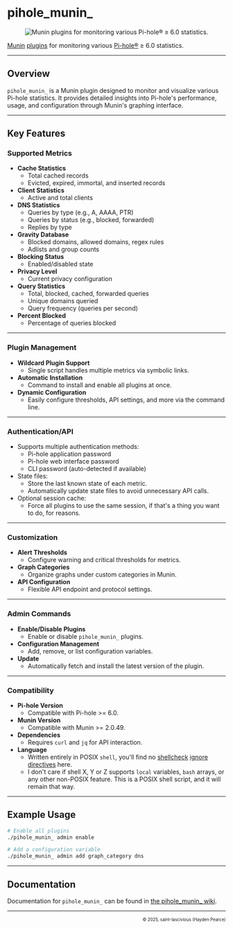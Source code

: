 # pihole_munin_
<p align="center">
    <img src="https://raw.githubusercontent.com/wiki/saint-lascivious/pihole_munin_/images/misc/epic_handshake_.png" alt="Munin plugins for monitoring various Pi-hole® ≥ 6.0 statistics."/>
</p>

[Munin](https://munin-monitoring.org) [plugins](https://gallery.munin-monitoring.org) for monitoring various [Pi-hole®](https://github.com/pi-hole/pi-hole) ≥ 6.0 statistics.

---

## Overview
`pihole_munin_` is a Munin plugin designed to monitor and visualize various Pi-hole statistics. It provides detailed insights into Pi-hole's performance, usage, and configuration through Munin's graphing interface.

---

## Key Features

### **Supported Metrics**
- **Cache Statistics**
  - Total cached records
  - Evicted, expired, immortal, and inserted records
- **Client Statistics**
  - Active and total clients
- **DNS Statistics**
  - Queries by type (e.g., A, AAAA, PTR)
  - Queries by status (e.g., blocked, forwarded)
  - Replies by type
- **Gravity Database**
  - Blocked domains, allowed domains, regex rules
  - Adlists and group counts
- **Blocking Status**
  - Enabled/disabled state
- **Privacy Level**
  - Current privacy configuration
- **Query Statistics**
  - Total, blocked, cached, forwarded queries
  - Unique domains queried
  - Query frequency (queries per second)
- **Percent Blocked**
  - Percentage of queries blocked

---

### **Plugin Management**
- **Wildcard Plugin Support**
  - Single script handles multiple metrics via symbolic links.
- **Automatic Installation**
  - Command to install and enable all plugins at once.
- **Dynamic Configuration**
  - Easily configure thresholds, API settings, and more via the command line.

---

### **Authentication/API**
- Supports multiple authentication methods:
  - Pi-hole application password
  - Pi-hole web interface password
  - CLI password (auto-detected if available)
- State files:
  - Store the last known state of each metric.
  - Automatically update state files to avoid unnecessary API calls.
- Optional session cache:
  - Force all plugins to use the same session, if that's a thing you want to do, for reasons.

---

### **Customization**
- **Alert Thresholds**
  - Configure warning and critical thresholds for metrics.
- **Graph Categories**
  - Organize graphs under custom categories in Munin.
- **API Configuration**
  - Flexible API endpoint and protocol settings.

---

### **Admin Commands**
- **Enable/Disable Plugins**
  - Enable or disable `pihole_munin_` plugins.
- **Configuration Management**
  - Add, remove, or list configuration variables.
- **Update**
  - Automatically fetch and install the latest version of the plugin.

---

### **Compatibility**
- **Pi-hole Version**
  - Compatible with Pi-hole >= 6.0.
- **Munin Version**
  - Compatible with Munin >= 2.0.49.
- **Dependencies**
  - Requires `curl` and `jq` for API interaction.
- **Language**
  - Written entirely in POSIX `shell`, you'll find no [shellcheck](https://github.com/koalaman/shellcheck) [ignore directives](https://github.com/koalaman/shellcheck/wiki/Ignore) here.
  - I don't care if shell X, Y or Z supports `local` variables, `bash` arrays, or any other non-POSIX feature. This is a POSIX shell script, and it will remain that way.

---

## Example Usage
```sh
# Enable all plugins
./pihole_munin_ admin enable

# Add a configuration variable
./pihole_munin_ admin add graph_category dns
```

---

## Documentation
Documentation for `pihole_munin_` can be found in [the pihole_munin_ wiki](https://github.com/saint-lascivious/pihole_munin_/wiki#pihole_munin_).

---

<p align="right"><sup><sub>© 2025, saint-lascivious (Hayden Pearce)</sub></sup></p>
